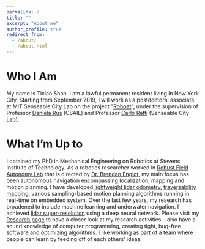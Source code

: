 ```yaml
---
permalink: /
title: ""
excerpt: "About me"
author_profile: true
redirect_from: 
  - /about/
  - /about.html
---
```


Who I Am
======
My name is Tixiao Shan. I am a lawful permanent resident living in New York City. Starting from September 2019, I will work as a postdoctoral associate at MIT Senseable City Lab on the project "[Roboat](http://roboat.org/)", under the supervision of Professor [Daniela Rus](https://www.csail.mit.edu/person/daniela-rus) (CSAIL) and Professor [Carlo Ratti](https://dusp.mit.edu/faculty/carlo-ratti) (Senseable City Lab).

What I’m Up to
======
I obtained my PhD in Mechanical Engineering on Robotics at Stevens Institute of Technology. As a robotics researcher worked in [Robust Field Autonomy Lab](https://robustfieldautonomylab.github.io/) that is directed by [Dr. Brendan Englot](http://personal.stevens.edu/~benglot/people.html), my main focus has been autonomous navigation encompassing localization, mapping and motion planning. I have developed [lightweight lidar odometry](https://github.com/RobustFieldAutonomyLab/LeGO-LOAM), [traversability mapping](https://www.youtube.com/watch?v=4pdBpeRGXmw&t=4s), various sampling-based motion planning algorithms running in real-time on embedded system. Over the last few years, my research has broadened to include machine learning and underwater navigation. I achieved [lidar super-resolution](https://youtu.be/rNVTpkz2ggY) using a deep neural network. Please visit my [Research page](https://tixiaoshan.github.io/research/) to have a closer look at my research activities. I also have a sound knowledge of computer programming, creating tight, bug-free software and optimizing algorithms. I like working as part of a team where people can learn by feeding off of each others’ ideas.
